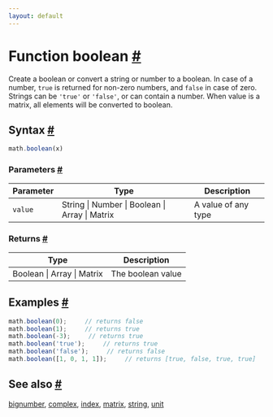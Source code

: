 ```yaml
---
layout: default
---
```


<h1 id="function-boolean">Function boolean <a href="#function-boolean" title="Permalink">#</a></h1>

Create a boolean or convert a string or number to a boolean.
In case of a number, `true` is returned for non-zero numbers, and `false` in
case of zero.
Strings can be `'true'` or `'false'`, or can contain a number.
When value is a matrix, all elements will be converted to boolean.


<h2 id="syntax">Syntax <a href="#syntax" title="Permalink">#</a></h2>

```js
math.boolean(x)
```

<h3 id="parameters">Parameters <a href="#parameters" title="Permalink">#</a></h3>

Parameter | Type | Description
--------- | ---- | -----------
`value` | String &#124; Number &#124; Boolean &#124; Array &#124; Matrix | A value of any type

<h3 id="returns">Returns <a href="#returns" title="Permalink">#</a></h3>

Type | Description
---- | -----------
Boolean &#124; Array &#124; Matrix | The boolean value


<h2 id="examples">Examples <a href="#examples" title="Permalink">#</a></h2>

```js
math.boolean(0);     // returns false
math.boolean(1);     // returns true
math.boolean(-3);     // returns true
math.boolean('true');     // returns true
math.boolean('false');     // returns false
math.boolean([1, 0, 1, 1]);     // returns [true, false, true, true]
```


<h2 id="see-also">See also <a href="#see-also" title="Permalink">#</a></h2>

[bignumber](bignumber.html),
[complex](complex.html),
[index](index.html),
[matrix](matrix.html),
[string](string.html),
[unit](unit.html)


<!-- Note: This file is automatically generated from source code comments. Changes made in this file will be overridden. -->
